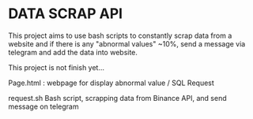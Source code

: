 # DATA SCRAP API

This project aims to use bash scripts to constantly scrap data from a website and if there is any "abnormal values" ~10%, send a message via telegram and add the data into website.

This project is not finish yet...

Page.html : webpage for display abnormal value / SQL Request

request.sh Bash script, scrapping data from Binance API, and send message on telegram

